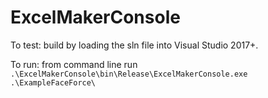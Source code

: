 # ExcelMakerConsole

To test: build by loading the sln file into Visual Studio 2017+.

To run: from command line run ```.\ExcelMakerConsole\bin\Release\ExcelMakerConsole.exe .\ExampleFaceForce\```